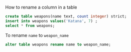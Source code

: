 How to rename a column in a table 

```sql
create table weapons(name text, count integer) strict;
insert into weapons values('Katana', 7) ;
select * from weapons;
```

To rename `name` to `weapon_name`
```sql
alter table weapons rename name to weapon_name;
```
